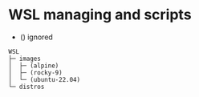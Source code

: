 # WSL managing and scripts
- () ignored
```text
WSL
├─ images
│  ├─ (alpine)
│  ├─ (rocky-9)
│  └─ (ubuntu-22.04)
└─ distros
```